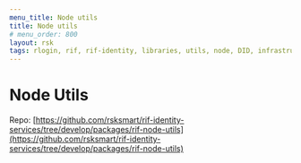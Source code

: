 ```yaml
---
menu_title: Node utils
title: Node utils
# menu_order: 800
layout: rsk
tags: rlogin, rif, rif-identity, libraries, utils, node, DID, infrastructure, mobile, protocols, mvp, design, rbtc, defi, decentralized, quick-start, guides, tutorial, networks, dapps, tools, rootstock, rsk, ethereum, smart-contracts, install, get-started, how-to, mainnet, testnet, contracts, wallets, web3, crypto
---
```


# Node Utils

Repo: [https://github.com/rsksmart/rif-identity-services/tree/develop/packages/rif-node-utils](https://github.com/rsksmart/rif-identity-services/tree/develop/packages/rif-node-utils)
